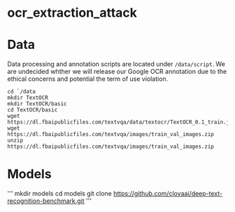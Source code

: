 # ocr_extraction_attack

# Data
Data processing and annotation scripts are located under `/data/script`. We are undecided whther we will release our Google OCR annotation due to the ethical concerns and potential the term of use violation.
```
cd `/data
mkdir TextOCR
mkdir TextOCR/basic
cd TextOCR/basic
wget https://dl.fbaipublicfiles.com/textvqa/data/textocr/TextOCR_0.1_train.json
wget https://dl.fbaipublicfiles.com/textvqa/images/train_val_images.zip
unzip https://dl.fbaipublicfiles.com/textvqa/images/train_val_images.zip
```

# Models
'''
mkdir models
cd models
git clone https://github.com/clovaai/deep-text-recognition-benchmark.git
'''
